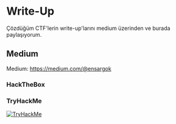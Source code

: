 # Write-Up
Çözdüğüm CTF'lerin write-up'larını medium üzerinden ve burada paylaşıyorum.

## Medium
Medium: https://medium.com/@ensargok

### HackTheBox

### TryHackMe

[![TryHackMe](https://tryhackme-badges.s3.amazonaws.com/ensarg.png "TryHackMe")](https://tryhackme.com/p/ensarg)


